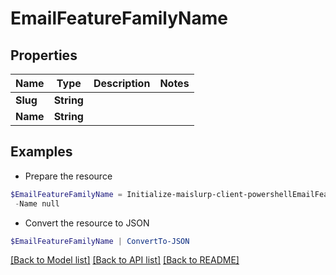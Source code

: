 # EmailFeatureFamilyName
## Properties

Name | Type | Description | Notes
------------ | ------------- | ------------- | -------------
**Slug** | **String** |  | 
**Name** | **String** |  | 

## Examples

- Prepare the resource
```powershell
$EmailFeatureFamilyName = Initialize-maislurp-client-powershellEmailFeatureFamilyName  -Slug null `
 -Name null
```

- Convert the resource to JSON
```powershell
$EmailFeatureFamilyName | ConvertTo-JSON
```

[[Back to Model list]](../README#documentation-for-models) [[Back to API list]](../README#documentation-for-api-endpoints) [[Back to README]](../README)

